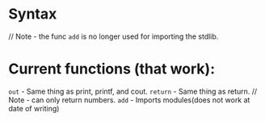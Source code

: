 # Syntax

// Note - the func `add` is no longer used for importing the stdlib.

# Current functions (that work):

`out` - Same thing as print, printf, and cout.
`return` - Same thing as return. // Note - can only return numbers.
`add` - Imports modules(does not work at date of writing)